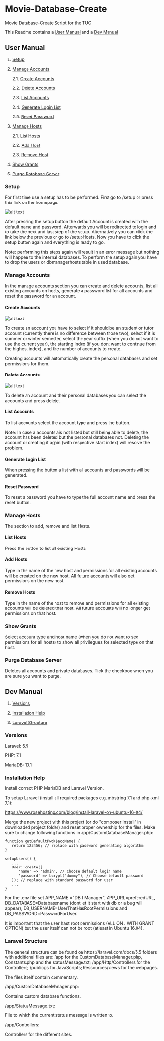 # Movie-Database-Create
Movie Database-Create Script for the TUC

This Readme contains a [User Manual](#userManual) and a [Dev Manual](#devManual)

## User Manual <a name="userManual"></a>

1. [Setup](#setup)
   
2. [Manage Accounts](#manageAccounts)
   
   2.1. [Create Accounts](#create)
   
   2.2. [Delete Accounts](#delete)
   
   2.3. [List Accounts](#listAccounts)
   
   2.4. [Generate Login List](#generate)
   
   2.5. [Reset Password](#reset)
   
2. [Manage Hosts](#manageHosts)

   2.1. [List Hosts](#listHosts)
   
   2.2. [Add Host](#add)
   
   2.3. [Remove Host](#remove)
   
3. [Show Grants](#show)

4. [Purge Database Server](#purge)
   
### Setup <a name="setup"></a>

For first time use a setup has to be performed. First go to /setup or press this link on the homepage:

![alt text](https://github.com/leifkuhl/Movie-Database-Create/blob/master/ReadmeImages/1%20Setup.PNG)

After pressing the setup button the default Account is created with the default name and password. Afterwards you will be redirected to login and to take the next and last step of the setup. Alternatively you can click the link below the previous or go to /setupHosts. Now you have to click the setup button again and everything is ready to go.

Note: performing this steps again will result in an error message but nothing will happen to the internal databases. To perform the setup again you have to drop the users or dbmanagerhosts table in used database.

### Manage Accounts <a name="manageHosts"></a>

In the manage accounts section you can create and delete accounts, list all existing accounts on hosts, generate a password list for all accounts and reset the password for an account.

#### Create Accounts <a name="create"></a>

![alt text](https://github.com/leifkuhl/Movie-Database-Create/blob/master/ReadmeImages/2.1%20Create%20Accounts.PNG)

To create an account you have to select if it should be an student or tutor account (currently there is no difference between those two), select if it is summer or winter semester, select the year suffix (when you do not want to use the current year), the starting index (if you dont want to continue from the highest index), and the number of accounts to create.

Creating accounts will automatically create the personal databases and set permissions for them.

#### Delete Accounts <a name="delete"></a>

![alt text](https://github.com/leifkuhl/Movie-Database-Create/blob/17c3be8b0f8b3695e0c44529a1988816805e23b1/ReadmeImages/2.2%20Delete%20Accounts.PNG)

To delete an account and their personal databases you can select the accounts and press delete.

#### List Accounts <a name="listAccounts"></a>

To list accounts select the account type and press the button.

Note: In case a accounts ais not listed but still being able to delete, the account has been deleted but the personal databases not. Deleting the account or creating it again (with respective start index) will resolve the problem.

#### Generate Login List <a name="generate"></a>

When pressing the button a list with all accounts and passwords will be generated.

#### Reset Password <a name="reset"></a>

To reset a password you have to type the full account name and press the reset button.

### Manage Hosts <a name="manageHosts"></a>

The section to add, remove and list Hosts.

#### List Hosts <a name="add"></a>

Press the button to list all existing Hosts

#### Add Hosts <a name="add"></a>

Type in the name of the new host and permissions for all existing accounts will be created on the new host. All future accounts will also get permissions on the new host.

#### Remove Hosts <a name="remove"></a>

Type in the name of the host to remove and permissions for all existing accounts will be deleted that host. All future accounts will no longer get permissions on that host.

### Show Grants <a name="show"></a>

Select account type and host name (when you do not want to see permissions for all hosts) to show all privilegues for selected type on that host.

### Purge Database Server <a name="purge"></a>

Deletes all accounts and private databases. Tick the checkbox when you are sure you want to purge.

## Dev Manual <a name="devManual"></a>

1. [Versions](#versions)

2. [Installation Help](#help)

3. [Laravel Structure](#structure)

### Versions <a name="versions"></a>

Laravel: 5.5

PHP: 7.1

MariaDB: 10.1

### Installation Help <a name="help"></a>

Install correct PHP MariaDB and Laravel Version.

To setup Laravel (install all required packages e.g. mbstring 7.1 and php-xml 7.1):

https://www.rosehosting.com/blog/install-laravel-on-ubuntu-16-04/

Merge the new project with this project (or do "composer install" in downloaded project folder) and reset proper ownership for the files. Make sure to change following functions in app/CustomDatabaseManager.php:
```
function getDefaultPwd($accName) {
   return 123456; // replace with password generating algorithm
}

setupUsers() {
   ...
   User::create([
      'name' => 'admin', // Choose default login name
      'password' => bcrypt("dummy"), // Choose default password
   ]); // replace with standard password for user
   ...
}
```
For the .env file set APP_NAME ="DB 1 Manager", APP_URL=preferedURL, DB_DATABASE=Databasename (dont let it start with db or a bug will appear), DB_USERNAME=UserThatHasRootPermissions and DB_PASSWORD=PasswordForUser.

It is important that the user hast root permissions (ALL ON *.* WITH GRANT OPTION) but the user itself can not be root (atleast in Ubuntu 16.04).

### Laravel Structure <a name="structure"></a>

The general structure  can be found on https://laravel.com/docs/5.5 folders with additional files are: /app for the CustomDatabaseManager.php, Constants.php and the statusMessage.txt; /app/Http/Controllers for the Controllers; /public/js for JavaScripts; Ressources/views for the webpages.

The files itself contain commentary.

/app/CustomDatabaseManager.php:

Contains custom database functions.

/app/StatusMessage.txt:

File to which the current status message is written to.

/app/Controllers:

Controllers for the different sites.
